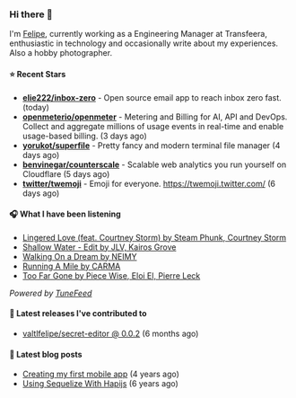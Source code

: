 ### Hi there 👋

I'm [Felipe](https://felipevm.com), currently working as a Engineering Manager at Transfeera, enthusiastic in technology and occasionally write about my experiences. Also a hobby photographer.

#### ⭐ Recent Stars
- **[elie222/inbox-zero](https://github.com/elie222/inbox-zero)** - Open source email app to reach inbox zero fast. (today)
- **[openmeterio/openmeter](https://github.com/openmeterio/openmeter)** - Metering and Billing for AI, API and DevOps. Collect and aggregate millions of usage events in real-time and enable usage-based billing. (3 days ago)
- **[yorukot/superfile](https://github.com/yorukot/superfile)** - Pretty fancy and modern terminal file manager (4 days ago)
- **[benvinegar/counterscale](https://github.com/benvinegar/counterscale)** - Scalable web analytics you run yourself on Cloudflare (5 days ago)
- **[twitter/twemoji](https://github.com/twitter/twemoji)** - Emoji for everyone. https://twemoji.twitter.com/ (6 days ago)

#### 🎧 What I have been listening
- [Lingered Love (feat. Courtney Storm) by Steam Phunk, Courtney Storm](https://open.spotify.com/track/0ri2rVapK5XjXf2fqkAjJK)
- [Shallow Water - Edit by JLV, Kairos Grove](https://open.spotify.com/track/3tWQU3TEJ9PLYWVgQfsrMG)
- [Walking On a Dream by NEIMY](https://open.spotify.com/track/46pBXAlzxOnEqnssIaDwHf)
- [Running A Mile by CARMA](https://open.spotify.com/track/2fZhXMRioUoAwWSweEIyLJ)
- [Too Far Gone by Piece Wise, Eloi El, Pierre Leck](https://open.spotify.com/track/4KcNuc8iofryT1CLiza0DK)

_Powered by [TuneFeed](https://tunefeed.app?ref=valtlfelipe-gh-profile)_ 

#### 🚀 Latest releases I've contributed to


- [valtlfelipe/secret-editor @ 0.0.2](https://github.com/valtlfelipe/secret-editor/releases/tag/0.0.2) (6 months ago)

#### 📄 Latest blog posts
- [Creating my first mobile app](https://felipevm.com/posts/creating-my-first-mobile-app/) (4 years ago)
- [Using Sequelize With Hapijs](https://felipevm.com/posts/using-sequelize-with-hapijs/) (6 years ago)
